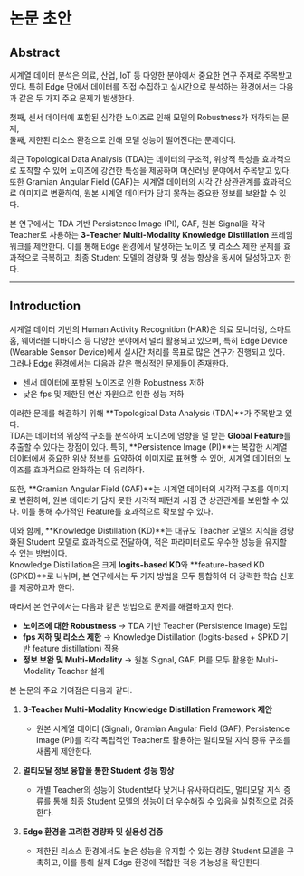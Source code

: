 # 논문 초안

## Abstract
시계열 데이터 분석은 의료, 산업, IoT 등 다양한 분야에서 중요한 연구 주제로 주목받고 있다. 특히 Edge 단에서 데이터를 직접 수집하고 실시간으로 분석하는 환경에서는 다음과 같은 두 가지 주요 문제가 발생한다. 

첫째, 센서 데이터에 포함된 심각한 노이즈로 인해 모델의 Robustness가 저하되는 문제,  
둘째, 제한된 리소스 환경으로 인해 모델 성능이 떨어진다는 문제이다.  

최근 Topological Data Analysis (TDA)는 데이터의 구조적, 위상적 특성을 효과적으로 포착할 수 있어 노이즈에 강건한 특성을 제공하며 머신러닝 분야에서 주목받고 있다. 또한 Gramian Angular Field (GAF)는 시계열 데이터의 시각 간 상관관계를 효과적으로 이미지로 변환하여, 원본 시계열 데이터가 담지 못하는 중요한 정보를 보완할 수 있다.  

본 연구에서는 TDA 기반 Persistence Image (PI), GAF, 원본 Signal을 각각 Teacher로 사용하는 **3-Teacher Multi-Modality Knowledge Distillation** 프레임워크를 제안한다. 이를 통해 Edge 환경에서 발생하는 노이즈 및 리소스 제한 문제를 효과적으로 극복하고, 최종 Student 모델의 경량화 및 성능 향상을 동시에 달성하고자 한다.

---

## Introduction
시계열 데이터 기반의 Human Activity Recognition (HAR)은 의료 모니터링, 스마트 홈, 웨어러블 디바이스 등 다양한 분야에서 널리 활용되고 있으며, 특히 Edge Device (Wearable Sensor Device)에서 실시간 처리를 목표로 많은 연구가 진행되고 있다. 그러나 Edge 환경에서는 다음과 같은 핵심적인 문제들이 존재한다.

- 센서 데이터에 포함된 노이즈로 인한 Robustness 저하
- 낮은 fps 및 제한된 연산 자원으로 인한 성능 저하

이러한 문제를 해결하기 위해 **Topological Data Analysis (TDA)**가 주목받고 있다.  
TDA는 데이터의 위상적 구조를 분석하여 노이즈에 영향을 덜 받는 **Global Feature**를 추출할 수 있다는 장점이 있다. 특히, **Persistence Image (PI)**는 복잡한 시계열 데이터에서 중요한 위상 정보를 요약하여 이미지로 표현할 수 있어, 시계열 데이터의 노이즈를 효과적으로 완화하는 데 유리하다.

또한, **Gramian Angular Field (GAF)**는 시계열 데이터의 시각적 구조를 이미지로 변환하여, 원본 데이터가 담지 못한 시각적 패턴과 시점 간 상관관계를 보완할 수 있다. 이를 통해 추가적인 Feature를 효과적으로 확보할 수 있다.

이와 함께, **Knowledge Distillation (KD)**는 대규모 Teacher 모델의 지식을 경량화된 Student 모델로 효과적으로 전달하여, 적은 파라미터로도 우수한 성능을 유지할 수 있는 방법이다.  
Knowledge Distillation은 크게 **logits-based KD**와 **feature-based KD (SPKD)**로 나뉘며, 본 연구에서는 두 가지 방법을 모두 통합하여 더 강력한 학습 신호를 제공하고자 한다.

따라서 본 연구에서는 다음과 같은 방법으로 문제를 해결하고자 한다.

- **노이즈에 대한 Robustness** → TDA 기반 Teacher (Persistence Image) 도입
- **fps 저하 및 리소스 제한** → Knowledge Distillation (logits-based + SPKD 기반 feature distillation) 적용
- **정보 보완 및 Multi-Modality** → 원본 Signal, GAF, PI를 모두 활용한 Multi-Modality Teacher 설계

본 논문의 주요 기여점은 다음과 같다.

1. **3-Teacher Multi-Modality Knowledge Distillation Framework 제안**  
    - 원본 시계열 데이터 (Signal), Gramian Angular Field (GAF), Persistence Image (PI)를 각각 독립적인 Teacher로 활용하는 멀티모달 지식 증류 구조를 새롭게 제안한다.
  
2. **멀티모달 정보 융합을 통한 Student 성능 향상**  
    - 개별 Teacher의 성능이 Student보다 낮거나 유사하더라도, 멀티모달 지식 증류를 통해 최종 Student 모델의 성능이 더 우수해질 수 있음을 실험적으로 검증한다.
  
3. **Edge 환경을 고려한 경량화 및 실용성 검증**  
    - 제한된 리소스 환경에서도 높은 성능을 유지할 수 있는 경량 Student 모델을 구축하고, 이를 통해 실제 Edge 환경에 적합한 적용 가능성을 확인한다.
